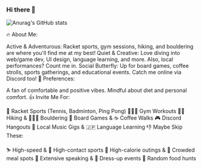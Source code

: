 ### Hi there 👋


![Anurag's GitHub stats](https://github-readme-stats.vercel.app/api?username=GroovyGG&show_icons=true&theme=radical)

🔥 About Me:

Active & Adventurous: Racket sports, gym sessions, hiking, and bouldering are where you'll find me at my best!
Quiet & Creative: Love diving into web/game dev, UI design, language learning, and more. Also, local performances? Count me in.
Social Butterfly: Up for board games, coffee strolls, sports gatherings, and educational events. Catch me online via Discord too!
🥗 Preferences:

A fan of comfortable and positive vibes.
Mindful about diet and personal comfort.
👍 Invite Me For:

🏸 Racket Sports (Tennis, Badminton, Ping Pong)
🏋🏽‍♀️ Gym Workouts
🚶‍♀️ Hiking & 🧗🏽‍♀️ Bouldering
🎲 Board Games & ☕ Coffee Walks
🎮 Discord Hangouts
🎸 Local Music Gigs & 🇯🇵 Language Learning
👎 Maybe Skip These:

⛷️ High-speed & 🏈 High-contact sports
🍰 High-calorie outings & 🍔 Crowded meal spots
🎤 Extensive speaking & 🎩 Dress-up events
🍜 Random food hunts


<!--
**GroovyGG/GroovyGG** is a ✨ _special_ ✨ repository because its `README.md` (this file) appears on your GitHub profile.


-->
